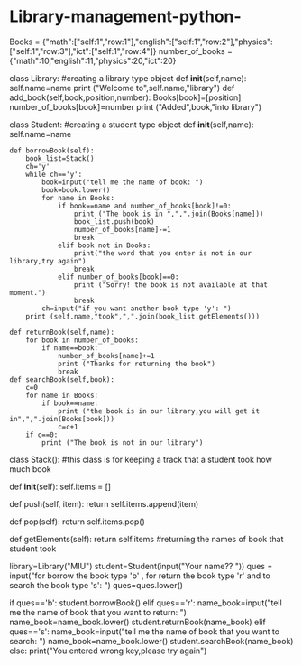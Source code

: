 # Library-management-python-

Books = {"math":["self:1","row:1"],"english":["self:1","row:2"],"physics":["self:1","row:3"],"ict":["self:1","row:4"]}
number_of_books = {"math":10,"english":11,"physics":20,"ict":20}

class Library:   #creating a library type object
    def __init__(self,name):
        self.name=name
        print ("Welcome to",self.name,"library")
    def add_book(self,book,position,number):
        Books[book]=[position]
        number_of_books[book]=number
        print ("Added",book,"into library")
        
class Student:   #creating a student type object
    def __init__(self,name):
        self.name=name
        
    def borrowBook(self):
        book_list=Stack()
        ch='y'
        while ch=='y':
            book=input("tell me the name of book: ")
            book=book.lower()
            for name in Books:
                if book==name and number_of_books[book]!=0:
                    print ("The book is in ",",".join(Books[name]))
                    book_list.push(book)
                    number_of_books[name]-=1
                    break
                elif book not in Books:
                    print("the word that you enter is not in our library,try again")
                    break
                elif number_of_books[book]==0: 
                    print ("Sorry! the book is not available at that moment.")
                    break
            ch=input("if you want another book type 'y': ")
        print (self.name,"took",",".join(book_list.getElements()))
    
    def returnBook(self,name):
        for book in number_of_books:
            if name==book:
                number_of_books[name]+=1
                print ("Thanks for returning the book")
                break
    def searchBook(self,book):
        c=0
        for name in Books:
            if book==name:
                print ("the book is in our library,you will get it in",",".join(Books[book]))
                c=c+1
        if c==0:
            print ("The book is not in our library")
            
class Stack():   #this class is for keeping a track that a student took how much book
  
  def __init__(self):
    self.items = []
    
  def push(self, item):
    return self.items.append(item)
  
  def pop(self):
    return self.items.pop()
  
  def getElements(self):
    return self.items #returning the names of book that student took
            
library=Library("MIU")
student=Student(input("Your name?? "))
ques = input("for borrow the book type 'b' , for return the book type 'r' and to search the book type 's': ")
ques=ques.lower()

if ques=='b':
        student.borrowBook()
elif ques=='r':
        name_book=input("tell me the name of book that you want to return: ")
        name_book=name_book.lower()
        student.returnBook(name_book)
elif ques=='s':
    name_book=input("tell me the name of book that you want to search: ")
    name_book=name_book.lower()
    student.searchBook(name_book)
else:
    print("You entered wrong key,please try again")

